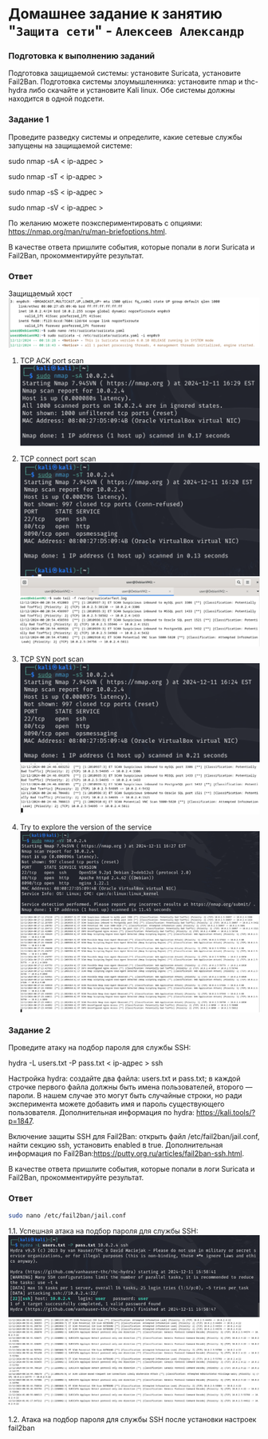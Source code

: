 # Домашнее задание к занятию "`Защита сети`" - `Алексеев Александр`

### Подготовка к выполнению заданий
Подготовка защищаемой системы:
установите Suricata,
установите Fail2Ban.
Подготовка системы злоумышленника: установите nmap и thc-hydra либо скачайте и установите Kali linux.
Обе системы должны находится в одной подсети.

### Задание 1
Проведите разведку системы и определите, какие сетевые службы запущены на защищаемой системе:

sudo nmap -sA < ip-адрес >

sudo nmap -sT < ip-адрес >

sudo nmap -sS < ip-адрес >

sudo nmap -sV < ip-адрес >

По желанию можете поэкспериментировать с опциями: https://nmap.org/man/ru/man-briefoptions.html.

В качестве ответа пришлите события, которые попали в логи Suricata и Fail2Ban, прокомментируйте результат.

### Ответ
Защищаемый хост  
![protected-host-with-suricata](03-img/img-13-3-netsec-protected-host-suricata.png)  
1. TCP ACK port scan  
![kali-nmap-sA](03-img/img-13-3-netsec-nmap-sA.png)
  
  
2. TCP connect port scan  
![kali-nmap-sT](03-img/img-13-3-netsec-nmap-sT.png)  
![ph-suricata-log-sT](03-img/img-13-3-netsec-nmap-sT-suricata-log.png)  
  
  
3. TCP SYN port scan  
![kali-nmap-sS](03-img/img-13-3-netsec-nmap-sS.png)  
![ph-suricata-log-sS](03-img/img-13-3-netsec-nmap-sS-suricata-log.png)  
  
  
4. Try to explore the version of the service  
![kali-nmap-sV](03-img/img-13-3-netsec-nmap-sV.png)  
![ph-suricata-log-sV](03-img/img-13-3-netsec-nmap-sV-suricata-log.png)  






### Задание 2
Проведите атаку на подбор пароля для службы SSH:

hydra -L users.txt -P pass.txt < ip-адрес > ssh

Настройка hydra:
создайте два файла: users.txt и pass.txt;
в каждой строчке первого файла должны быть имена пользователей, второго — пароли. В нашем случае это могут быть случайные строки, но ради эксперимента можете добавить имя и пароль существующего пользователя.
Дополнительная информация по hydra: https://kali.tools/?p=1847.

Включение защиты SSH для Fail2Ban:
открыть файл /etc/fail2ban/jail.conf,
найти секцию ssh,
установить enabled в true.
Дополнительная информация по Fail2Ban:https://putty.org.ru/articles/fail2ban-ssh.html.

В качестве ответа пришлите события, которые попали в логи Suricata и Fail2Ban, прокомментируйте результат.

### Ответ  
```bash
sudo nano /etc/fail2ban/jail.conf
```


1.1. Успешная атака на подбор пароля для службы SSH:
![kali-hydra-ssh-success](03-img/img-13-3-hydra-ssh-success.png)  
![ph-suricata-log-sV](03-img/img-13-3-hydra-ssh-suricata-log.png)  

1.2. Атака на подбор пароля для службы SSH после установки настроек fail2ban


